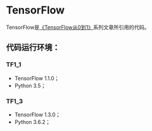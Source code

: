 # TensorFlow

TensorFlow是[《TensorFlow从0到1》](http://www.jianshu.com/c/6f0ffe1b0097)系列文章所引用的代码。

## 代码运行环境： 

### TF1_1

- TensorFlow 1.1.0；
- Python 3.5；

### TF1_3

- TensorFlow 1.3.0；
- Python 3.6.2；